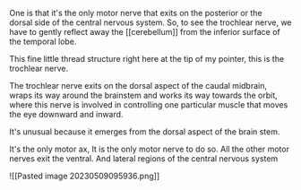 One is that it's the only motor nerve that exits on the posterior or the dorsal side of the central nervous system. So, to see the trochlear nerve, we have to gently reflect away the [[cerebellum]] from the inferior surface of the temporal lobe.

This fine little thread structure right here at the tip of my pointer, this is the trochlear nerve. 

The trochlear nerve exits on the dorsal aspect of the caudal midbrain, wraps its way around the brainstem and works its way towards the orbit, where this nerve is involved in controlling one particular muscle that moves the eye downward and inward.

It's unusual because it emerges from the dorsal aspect of the brain stem. 

It's the only motor ax, It is the only motor nerve to do so. All the other motor nerves exit the ventral. And lateral regions of the central nervous system

![[Pasted image 20230509095936.png]]